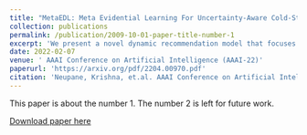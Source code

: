 ```yaml
---
title: "MetaEDL: Meta Evidential Learning For Uncertainty-Aware Cold-Start Recommendations"
collection: publications
permalink: /publication/2009-10-01-paper-title-number-1
excerpt: 'We present a novel dynamic recommendation model that focuses on users who have interactions in the past but turn relatively inactive recently. Making effective recommendations to these time-sensitive cold-start users is critical to maintain the user base of a recommender system. Due to the sparse recent interactions, it is challenging to capture these users’ current preferences precisely. Solely relying on their historical interactions may also lead to outdated recommendations misaligned with their recent interests. The proposed model leverages historical and current user-item interactions and dynamically factorizes a user’s (latent) preference into time-specific and time-evolving representations that jointly affect user behaviors. These latent factors further interact with an optimized item embedding to achieve accurate and timely recommendations. Experiments over real-world data help demonstrate the effectiveness of the proposed time-sensitive coldstart recommendation model.'
date: 2022-02-07
venue: ' AAAI Conference on Artificial Intelligence (AAAI-22)'
paperurl: 'https://arxiv.org/pdf/2204.00970.pdf'
citation: 'Neupane, Krishna, et.al. AAAI Conference on Artificial Intelligence (AAAI) 2022'
---
```

This paper is about the number 1. The number 2 is left for future work.

[Download paper here](https://scholar.google.com/citations?view_op=view_citation&hl=en&user=8UHcQU0AAAAJ&citation_for_view=8UHcQU0AAAAJ:2osOgNQ5qMEC)
